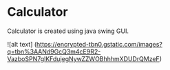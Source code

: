 # Calculator
Calculator is created using java swing GUI.


![alt text] (https://encrypted-tbn0.gstatic.com/images?q=tbn%3AANd9GcQ3m4cE9R2-VazboSPN7glKFdujegNywZZWOBhhhmXDUDrQMzeF)
